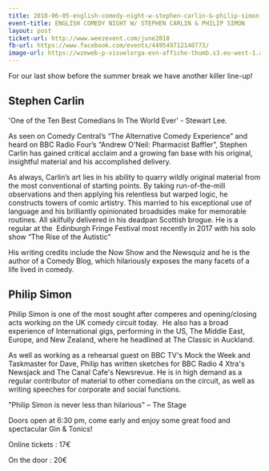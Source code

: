 ```yaml
---
title: 2018-06-05-english-comedy-night-w-stephen-carlin-&-philip-simon
event-title: ENGLISH COMEDY NIGHT W/ STEPHEN CARLIN & PHILIP SIMON
layout: post
ticket-url: http://www.weezevent.com/june2018
fb-url: https://www.facebook.com/events/449549712140773/
image-url: https://wzeweb-p-visuelorga-evn-affiche-thumb.s3.eu-west-1.amazonaws.com/affiche_345830.thumb53700.1526465782.jpg
---
```

For our last show before the summer break we have another killer line-up!
 
## Stephen Carlin

'One of the Ten Best Comedians In The World Ever' - Stewart Lee.

As seen on Comedy Central’s “The Alternative Comedy Experience” and heard on BBC Radio Four’s “Andrew O’Neil: Pharmacist Baffler”, Stephen Carlin has gained critical acclaim and a growing fan base with his original, insightful material and his accomplished delivery.

​As always, Carlin’s art lies in his ability to quarry wildly original material from the most conventional of starting points. By taking run-of-the-mill observations and then applying his relentless but warped logic, he constructs towers of comic artistry. This married to his exceptional use of language and his brilliantly opinionated broadsides make for memorable routines. All skilfully delivered in his deadpan Scottish brogue.
​He is a regular at the  Edinburgh Fringe Festival most recently in 2017 with his solo show “The Rise of the Autistic" 

​His writing credits include the Now Show and the Newsquiz and he is the author of a Comedy Blog, which hilariously exposes the many facets of a life lived in comedy. 

## Philip Simon

Philip Simon is one of the most sought after comperes and opening/closing acts working on the UK comedy circuit today.  He also has a broad experience of International gigs, performing in the US, The Middle East, Europe, and New Zealand, where he headlined at The Classic in Auckland.

​As well as working as a rehearsal guest on BBC TV's Mock the Week and Taskmaster for Dave, Philip has written sketches for BBC Radio 4 Xtra's Newsjack and The Canal Cafe's Newsrevue. He is in high demand as a regular contributor of material to other comedians on the circuit, as well as writing speeches for corporate and social functions.

"Philip Simon is never less than hilarious" – The Stage

Doors open at 6:30 pm, come early and enjoy some great food and spectacular Gin & Tonics!

Online tickets : 17€

On the door : 20€
